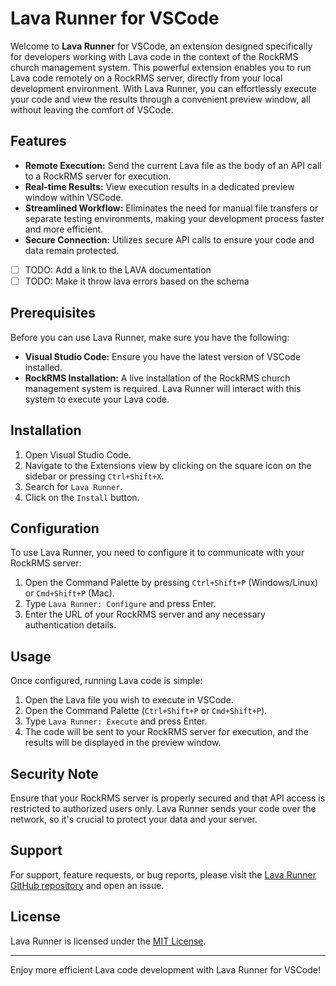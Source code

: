 # Lava Runner for VSCode

Welcome to **Lava Runner** for VSCode, an extension designed specifically for developers working with Lava code in the context of the RockRMS church management system. This powerful extension enables you to run Lava code remotely on a RockRMS server, directly from your local development environment. With Lava Runner, you can effortlessly execute your code and view the results through a convenient preview window, all without leaving the comfort of VSCode.

## Features

- **Remote Execution:** Send the current Lava file as the body of an API call to a RockRMS server for execution.
- **Real-time Results:** View execution results in a dedicated preview window within VSCode.
- **Streamlined Workflow:** Eliminates the need for manual file transfers or separate testing environments, making your development process faster and more efficient.
- **Secure Connection:** Utilizes secure API calls to ensure your code and data remain protected.

- [ ] TODO: Add a link to the LAVA documentation
- [ ] TODO: Make it throw lava errors based on the schema

## Prerequisites

Before you can use Lava Runner, make sure you have the following:

- **Visual Studio Code:** Ensure you have the latest version of VSCode installed.
- **RockRMS Installation:** A live installation of the RockRMS church management system is required. Lava Runner will interact with this system to execute your Lava code.

## Installation

1. Open Visual Studio Code.
2. Navigate to the Extensions view by clicking on the square icon on the sidebar or pressing `Ctrl+Shift+X`.
3. Search for `Lava Runner`.
4. Click on the `Install` button.

## Configuration

To use Lava Runner, you need to configure it to communicate with your RockRMS server:

1. Open the Command Palette by pressing `Ctrl+Shift+P` (Windows/Linux) or `Cmd+Shift+P` (Mac).
2. Type `Lava Runner: Configure` and press Enter.
3. Enter the URL of your RockRMS server and any necessary authentication details.

## Usage

Once configured, running Lava code is simple:

1. Open the Lava file you wish to execute in VSCode.
2. Open the Command Palette (`Ctrl+Shift+P` or `Cmd+Shift+P`).
3. Type `Lava Runner: Execute` and press Enter.
4. The code will be sent to your RockRMS server for execution, and the results will be displayed in the preview window.

## Security Note

Ensure that your RockRMS server is properly secured and that API access is restricted to authorized users only. Lava Runner sends your code over the network, so it's crucial to protect your data and your server.

## Support

For support, feature requests, or bug reports, please visit the [Lava Runner GitHub repository](https://github.com/your-repo/lava-runner) and open an issue.

## License

Lava Runner is licensed under the [MIT License](https://opensource.org/licenses/MIT).

---

Enjoy more efficient Lava code development with Lava Runner for VSCode!